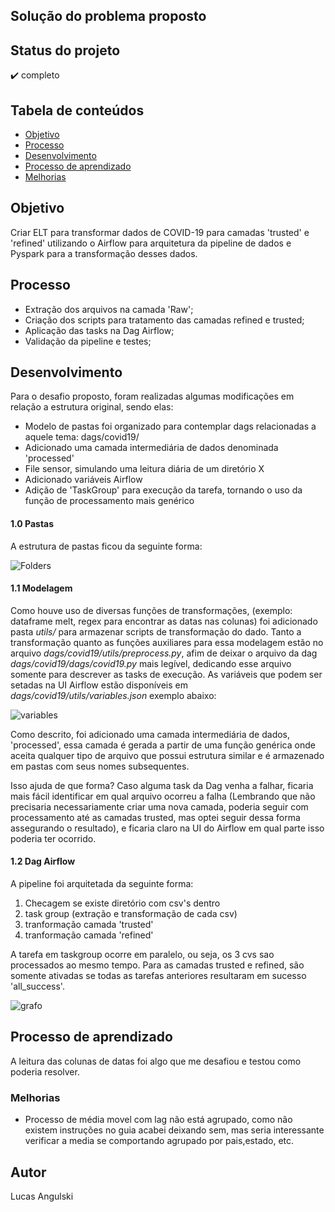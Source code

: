 ## Solução do problema proposto

## Status do projeto
:heavy_check_mark: completo

## Tabela de conteúdos
- [Objetivo](#Objetivo)
- [Processo](#Processo)
- [Desenvolvimento](#Desenvolvimento)
- [Processo de aprendizado](#Processo-de-aprendizado)
- [Melhorias](#Melhorias)

## Objetivo

Criar ELT para transformar dados de COVID-19 para camadas 'trusted' e 'refined' utilizando
o Airflow para arquitetura da pipeline de dados e Pyspark para a transformação desses dados.


## Processo
- Extração dos arquivos na camada 'Raw';
- Criação dos scripts para tratamento das camadas refined e trusted;
- Aplicação das tasks na Dag Airflow;
- Validação da pipeline e testes;


## Desenvolvimento

Para o desafio proposto, foram realizadas algumas modificações em relação a 
estrutura original, sendo elas:

- Modelo de pastas foi organizado para contemplar dags relacionadas a aquele tema: dags/covid19/
- Adicionado uma camada intermediária de dados denominada 'processed'
- File sensor, simulando uma leitura diária de um diretório X
- Adicionado variáveis Airflow
- Adição de 'TaskGroup' para execução da tarefa, tornando o uso da função de processamento mais genérico

#### 1.0 Pastas

A estrutura de pastas ficou da seguinte forma:

![Folders](/_img/organizacao_folders.png?raw=true "Folders")


#### 1.1 Modelagem

Como houve uso de diversas funções de transformações, (exemplo: dataframe melt, regex para encontrar
as datas nas colunas) foi adicionado pasta *utils/* para armazenar scripts de transformação do dado. Tanto a transformação quanto as funções auxiliares para essa modelagem estão no arquivo 
*dags/covid19/utils/preprocess.py*, afim de deixar o arquivo da dag *dags/covid19/dags/covid19.py*
mais legível, dedicando esse arquivo somente para descrever as tasks de execução.
As variáveis que podem ser setadas na UI Airflow estão disponíveis em *dags/covid19/utils/variables.json*
exemplo abaixo:

![variables](/_img/variables.png?raw=true "variables")

Como descrito, foi adicionado uma camada intermediária de dados, 'processed',
essa camada é gerada a partir de uma função genérica onde aceita qualquer tipo de arquivo 
que possui estrutura similar e é armazenado em pastas com seus nomes subsequentes.

Isso ajuda de que forma?
Caso alguma task da Dag venha a falhar, ficaria mais fácil identificar em qual arquivo ocorreu a falha
(Lembrando que não precisaria necessariamente criar uma nova camada, poderia seguir com processamento até as camadas trusted, mas optei seguir dessa forma assegurando o resultado), e ficaria claro na UI do Airflow em qual parte isso poderia ter ocorrido.


#### 1.2 Dag Airflow

A pipeline foi arquitetada da seguinte forma:

1. Checagem se existe diretório com csv's dentro
2. task group (extração e transformação de cada csv)
3. tranformação camada 'trusted'
4. tranformação camada 'refined'

A tarefa em taskgroup ocorre em paralelo, ou seja, os 3 cvs sao processados ao mesmo tempo.
Para as camadas trusted e refined, são somente ativadas se todas as tarefas anteriores resultaram
em sucesso 'all_success'.

![grafo](/_img/grafo.png?raw=true "grafo")


## Processo de aprendizado

A leitura das colunas de datas foi algo que me desafiou e testou como poderia resolver.



### Melhorias
 - Processo de média movel com lag não está agrupado, como não existem instruções no guia acabei deixando sem, mas seria interessante verificar a media se comportando agrupado por pais,estado, etc.
 

## Autor
Lucas Angulski 


  
  



